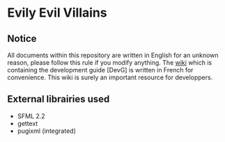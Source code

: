# Evily Evil Villains

## Notice

All documents within this repository are written in English for an unknown reason, please follow this rule if you modify anything. The [wiki](https://github.com/Breush/evily-evil-villains/wiki) which is containing the development guide [DevG] is written in French for convenience. This wiki is surely an important resource for developpers.

## External librairies used

- SFML 2.2
- gettext
- pugixml (integrated)
